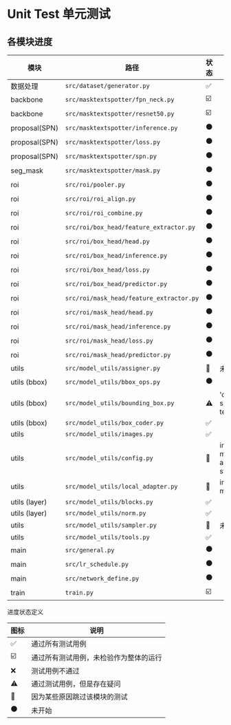 # Unit Test 单元测试

## 各模块进度

| 模块          | 路径                                     | 状态                    | 描述                                                         |
| ------------- | ---------------------------------------- | ----------------------- | ------------------------------------------------------------ |
| 数据处理      | `src/dataset/generator.py`               | :white_check_mark:      |                                                              |
| backbone      | `src/masktextspotter/fpn_neck.py`        | :ballot_box_with_check: |                                                              |
| backbone      | `src/masktextspotter/resnet50.py`        | :ballot_box_with_check: |                                                              |
| proposal(SPN) | `src/masktextspotter/inference.py`       | :black_circle:          |                                                              |
| proposal(SPN) | `src/masktextspotter/loss.py`            | :black_circle:          |                                                              |
| proposal(SPN) | `src/masktextspotter/spn.py`             | :black_circle:          |                                                              |
| seg_mask      | `src/masktextspotter/mask.py`            | :black_circle:          |                                                              |
| roi           | `src/roi/pooler.py`                      | :black_circle:          |                                                              |
| roi           | `src/roi/roi_align.py`                   | :black_circle:          |                                                              |
| roi           | `src/roi/roi_combine.py`                 | :black_circle:          |                                                              |
| roi           | `src/roi/box_head/feature_extractor.py`  | :black_circle:          |                                                              |
| roi           | `src/roi/box_head/head.py`               | :black_circle:          |                                                              |
| roi           | `src/roi/box_head/inference.py`          | :black_circle:          |                                                              |
| roi           | `src/roi/box_head/loss.py`               | :black_circle:          |                                                              |
| roi           | `src/roi/box_head/predictor.py`          | :black_circle:          |                                                              |
| roi           | `src/roi/mask_head/feature_extractor.py` | :black_circle:          |                                                              |
| roi           | `src/roi/mask_head/head.py`              | :black_circle:          |                                                              |
| roi           | `src/roi/mask_head/inference.py`         | :black_circle:          |                                                              |
| roi           | `src/roi/mask_head/loss.py`              | :black_circle:          |                                                              |
| roi           | `src/roi/mask_head/predictor.py`         | :black_circle:          |                                                              |
| utils         | `src/model_utils/assigner.py`            | :no_entry_sign:         | 未使用                                                       |
| utils (bbox)  | `src/model_utils/bbox_ops.py`            | :black_circle:          |                                                              |
| utils (bbox)  | `src/model_utils/bounding_box.py`        | :warning:               | 'crop' and 'rotate' should be tested after testing seg_mask  |
| utils (bbox)  | `src/model_utils/box_coder.py`           | :white_check_mark:      |                                                              |
| utils         | `src/model_utils/images.py`              | :white_check_mark:      |                                                              |
| utils         | `src/model_utils/config.py`              | :no_entry_sign:         | implemented from maskrcnn(mindspore)<br>and run in good status |
| utils         | `src/model_utils/local_adapter.py`       | :no_entry_sign:         | implemented from maskrcnn(mindspore)                         |
| utils (layer) | `src/model_utils/blocks.py`              | :white_check_mark:      |                                                              |
| utils (layer) | `src/model_utils/norm.py`                | :white_check_mark:      |                                                              |
| utils         | `src/model_utils/sampler.py`             | :no_entry_sign:         | 未使用                                                       |
| utils         | `src/model_utils/tools.py`               | :white_check_mark:      |                                                              |
| main          | `src/general.py`                         | :black_circle:          |                                                              |
| main          | `src/lr_schedule.py`                     | :black_circle:          |                                                              |
| main          | `src/network_define.py`                  | :black_circle:          |                                                              |
| train         | `train.py`                               | :ballot_box_with_check: |                                                              |

进度状态定义

| 图标                    | 说明                                   |
| ----------------------- | -------------------------------------- |
| :white_check_mark:      | 通过所有测试用例                       |
| :ballot_box_with_check: | 通过所有测试用例，未检验作为整体的运行 |
| :x:                     | 测试用例不通过                         |
| :warning:               | 通过测试用例，但是存在疑问             |
| :no_entry_sign:         | 因为某些原因跳过该模块的测试           |
| :black_circle:          | 未开始                                 |

